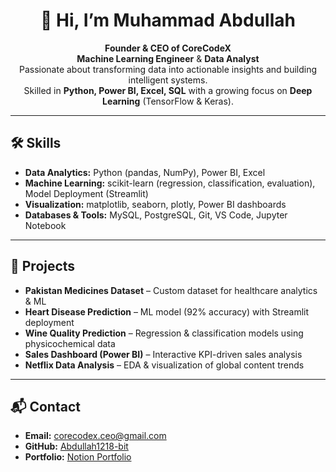 <h1 align="center">👋 Hi, I’m Muhammad Abdullah</h1>

<p align="center">
  <b>Founder & CEO of <b>CoreCodeX</b></b><br>
  <b>Machine Learning Engineer</b> & <b>Data Analyst</b><br>
  Passionate about transforming data into actionable insights and building intelligent systems.<br>
  Skilled in <b>Python, Power BI, Excel, SQL</b> with a growing focus on <b>Deep Learning</b> (TensorFlow & Keras).
</p>

<hr>

<h2>🛠️ Skills</h2>

<ul>
  <li><b>Data Analytics:</b> Python (pandas, NumPy), Power BI, Excel</li>
  <li><b>Machine Learning:</b> scikit-learn (regression, classification, evaluation), Model Deployment (Streamlit)</li>
  <li><b>Visualization:</b> matplotlib, seaborn, plotly, Power BI dashboards</li>
  <li><b>Databases & Tools:</b> MySQL, PostgreSQL, Git, VS Code, Jupyter Notebook</li>
</ul>

<hr>

<h2>🚀 Projects</h2>

<ul>
  <li><b>Pakistan Medicines Dataset</b> – Custom dataset for healthcare analytics & ML</li>
  <li><b>Heart Disease Prediction</b> – ML model (92% accuracy) with Streamlit deployment</li>
  <li><b>Wine Quality Prediction</b> – Regression & classification models using physicochemical data</li>
  <li><b>Sales Dashboard (Power BI)</b> – Interactive KPI-driven sales analysis</li>
  <li><b>Netflix Data Analysis</b> – EDA & visualization of global content trends</li>
</ul>

<hr>

<h2>📬 Contact</h2>

<ul>
  <li><b>Email:</b> <a href="mailto:corecodex.ceo@gmail.com">corecodex.ceo@gmail.com</a></li>
  <li><b>GitHub:</b> <a href="https://github.com/Abdullah1218-bit">Abdullah1218-bit</a></li>
  <li><b>Portfolio:</b> <a href="https://www.notion.so/Muhammad-Abdullah-Portfolio-24627e29b1f980c1a9cef6d6560a60a8">Notion Portfolio</a></li>
</ul>
